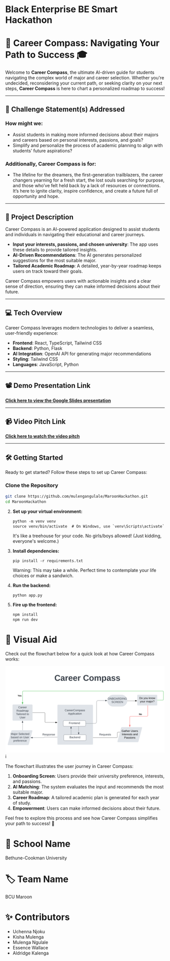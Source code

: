 # Black Enterprise BE Smart Hackathon

# 📍 Career Compass: Navigating Your Path to Success 🎓

Welcome to **Career Compass**, the ultimate AI-driven guide for students navigating the complex world of major and career selection. Whether you're undecided, reconsidering your current path, or seeking clarity on your next steps, **Career Compass** is here to chart a personalized roadmap to success!

---

## 🎯 Challenge Statement(s) Addressed  

### How might we:
- Assist students in making more informed decisions about their majors and careers based on personal interests, passions, and goals?  
- Simplify and personalize the process of academic planning to align with students’ future aspirations?  

### Additionally, Career Compass is for:
- The lifeline for the dreamers, the first-generation trailblazers, the career changers yearning for a fresh start, the lost souls searching for purpose, and those who’ve felt held back by a lack of resources or connections. It’s here to ignite clarity, inspire confidence, and create a future full of opportunity and hope.

---

## 🤯 Project Description  

Career Compass is an AI-powered application designed to assist students and individuals in navigating their educational and career journeys.  

- **Input your interests, passions, and chosen university**: The app uses these details to provide tailored insights.  
- **AI-Driven Recommendations**: The AI generates personalized suggestions for the most suitable major.  
- **Tailored Academic Roadmap**: A detailed, year-by-year roadmap keeps users on track toward their goals.  

Career Compass empowers users with actionable insights and a clear sense of direction, ensuring they can make informed decisions about their future.

---

## 💻 Tech Overview  

Career Compass leverages modern technologies to deliver a seamless, user-friendly experience:  

- **Frontend**: React, TypeScript, Tailwind CSS  
- **Backend**: Python, Flask  
- **AI Integration**: OpenAI API for generating major recommendations  
- **Styling**: Tailwind CSS  
- **Languages**: JavaScript, Python  

---
## 📽 Demo Presentation Link  
[**Click here to view the Google Slides presentation**](https://docs.google.com/presentation/d/1q42M2pEUqjVb4gy2WH_aCSWVb7sFteKhVutEYW3N5Bc/edit#slide=id.p)
 

---

## 📹 Video Pitch Link  
[**Click here to watch the video pitch**](#)  

---

## 🛠 Getting Started
Ready to get started? Follow these steps to set up Career Compass:

### Clone the Repository
```bash
git clone https://github.com/mulengangulale/MaroonHackathon.git
cd MaroonHackathon
```

2. **Set up your virtual environment:**
   ```
   python -m venv venv
   source venv/bin/activate  # On Windows, use `venv\Scripts\activate`
   ```
   It's like a treehouse for your code. No girls/boys allowed! (Just kidding, everyone's welcome.)

3. **Install dependencies:**
   ```
   pip install -r requirements.txt
   ```
   Warning: This may take a while. Perfect time to contemplate your life choices or make a sandwich.

4. **Run the backend:**
   ```
   python app.py
   ```
   

5. **Fire up the frontend:**
   ```
   npm install
   npm run dev
   ```

# 🌟 Visual Aid
Check out the flowchart below for a quick look at how Career Compass works:

![Career Compass Flowchart](./Flowchart.svg)
i

The flowchart illustrates the user journey in Career Compass:
1. **Onboarding Screen**: Users provide their university preference, interests, and passions.
2. **AI Matching**: The system evaluates the input and recommends the most suitable major.
3. **Career Roadmap**: A tailored academic plan is generated for each year of study.
4. **Empowerment**: Users can make informed decisions about their future.

Feel free to explore this process and see how Career Compass simplifies your path to success! 🚀

# 🏫 School Name
Bethune-Cookman University

# 🏷 Team Name
BCU Maroon

# ✨ Contributors
- Uchenna Njoku
- Kisha Mulenga
- Mulenga Ngulale
- Essence Wallace
- Aldridge Kalenga
